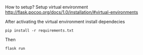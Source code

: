 
How to setup?
Setup virtual environment
http://flask.pocoo.org/docs/1.0/installation/#virtual-environments

After activating the virtual environment
install dependecies

    pip install -r requirements.txt

Then 

    flask run

